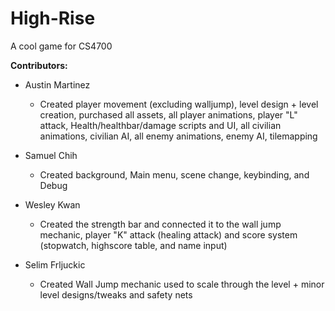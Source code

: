 # High-Rise
A cool game for CS4700

**Contributors:**

- Austin Martinez 
  - Created player movement (excluding walljump), level design + level creation, purchased all assets, all player animations, 
  player "L" attack, Health/healthbar/damage scripts and UI, all civilian animations, civilian AI, all enemy animations, 
  enemy AI, tilemapping
  
- Samuel Chih 
  - Created background, Main menu, scene change, keybinding, and Debug
  
- Wesley Kwan 
  - Created the strength bar and connected it to the wall jump mechanic, player "K" attack (healing attack)
    and score system (stopwatch, highscore table, and name input)
  
- Selim Frljuckic
  - Created Wall Jump mechanic used to scale through the level + minor level designs/tweaks and safety nets
